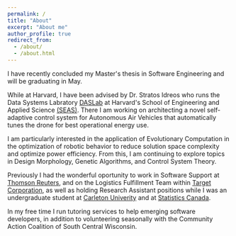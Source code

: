 ```yaml
---
permalink: /
title: "About"
excerpt: "About me"
author_profile: true
redirect_from: 
  - /about/
  - /about.html
---
```


I have recently concluded my Master's thesis in Software Engineering and will be graduating in May.

While at Harvard, I have been advised by Dr. Stratos Idreos who runs the Data Systems Labratory [DASLab](http://daslab.seas.harvard.edu/) at Harvard's School of Engineering and Applied Science [(SEAS)](https://seas.harvard.edu/).
There I am working on architecting a novel self-adaptive control system for Autonomous Air Vehicles that automatically tunes the drone for best operational energy use.

I am particularly interested in the application of Evolutionary Computation in the optimization of robotic behavior to reduce solution space complexity and optimize power efficiency. From this, I am continuing to explore topics in Design Morphology, Genetic Algorithms, and Control System Theory. 

Previously I had the wonderful oportunity to work in Software Support at [Thomson Reuters](https://www.thomsonreuters.com/en.html), and on the Logistics Fulfillment Team within [Target Corporation](https://corporate.target.com/), as well as holding Research Assistant positions while I was an undergraduate student at [Carleton Univerity](https://carleton.ca/) and at [Statistics Canada](https://www.statcan.gc.ca/en/start). 

In my free time I run tutoring services to help emerging software developers, in addition to volunteering seasonally with the Community Action Coalition of South Central Wisconsin.